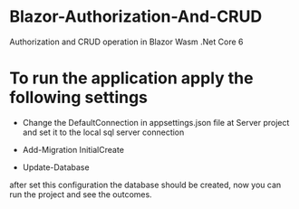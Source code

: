# Blazor-Authorization-And-CRUD
Authorization and CRUD operation in Blazor Wasm .Net Core 6

# To run the application apply the following settings
  - Change the DefaultConnection in appsettings.json file at Server project and set it to the local sql server connection
  
  - Add-Migration InitialCreate
  
  - Update-Database
  
after set this configuration the database should be created, now you can run the project and see the outcomes.

